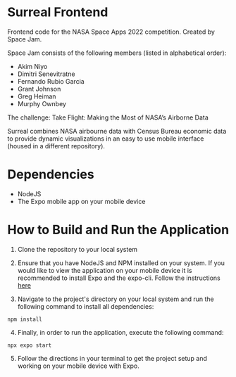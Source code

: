 # Surreal Frontend

Frontend code for the NASA Space Apps 2022 competition. Created by Space Jam.

Space Jam consists of the following members (listed in alphabetical order):

-   Akim Niyo
-   Dimitri Senevitratne
-   Fernando Rubio Garcia
-   Grant Johnson
-   Greg Heiman
-   Murphy Ownbey

The challenge: Take Flight: Making the Most of NASA’s Airborne Data

Surreal combines NASA airbourne data with Census Bureau economic data to provide dynamic visualizations in an easy to use mobile interface (housed in a different repository).

# Dependencies

-   NodeJS
-   The Expo mobile app on your mobile device

# How to Build and Run the Application

1. Clone the repository to your local system

2. Ensure that you have NodeJS and NPM installed on your system. If you would like
   to view the application on your mobile device it is recommended to install Expo and
   the expo-cli. Follow the instructions [here](https://reactnative.dev/docs/0.60/enviroment-setup)

3. Navigate to the project's directory on your local system and run the following
   command to install all dependencies:

```
npm install
```

4. Finally, in order to run the application, execute the following command:

```
npx expo start
```

5. Follow the directions in your terminal to get the project setup and working on your
   mobile device with Expo.
